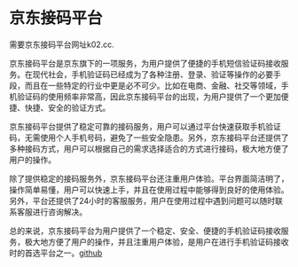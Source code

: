 # 京东接码平台

需要京东接码平台网址k02.cc.

京东接码平台是京东旗下的一项服务，为用户提供了便捷的手机短信验证码接收服务。在现代社会，手机验证码已经成为了各种注册、登录、验证等操作的必要手段，而且在一些特定的行业中更是必不可少。比如在电商、金融、社交等领域，手机验证码的使用频率非常高，因此京东接码平台的出现，为用户提供了一个更加便捷、快捷、安全的验证方式。

京东接码平台提供了稳定可靠的接码服务，用户可以通过平台快速获取手机验证码，无需使用个人手机号码，避免了一些安全隐患。另外，京东接码平台还提供了多种接码方式，用户可以根据自己的需求选择适合的方式进行接码，极大地方便了用户的操作。

除了提供稳定的接码服务外，京东接码平台还注重用户体验。平台界面简洁明了，操作简单易懂，用户可以快速上手，并且在使用过程中能够得到良好的使用体验。另外，平台还提供了24小时的客服服务，用户在使用过程中遇到问题可以随时联系客服进行咨询解决。

总的来说，京东接码平台为用户提供了一个稳定、安全、便捷的手机验证码接收服务，极大地方便了用户的操作，并且注重用户体验，是用户在进行手机验证码接收时的首选平台之一。[github](https://github.com)
